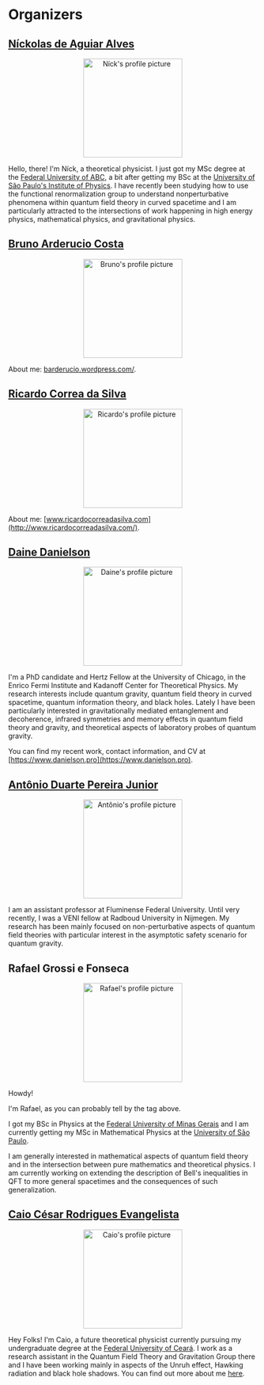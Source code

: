 # Organizers

## [Níckolas de Aguiar Alves](https://alves-nickolas.github.io/)

  <div align="center">
    <img src="https://bht50.github.io/organizers/pictures/nick.png" alt="Níck's profile picture" width="200" height="200">
  </div>

  Hello, there! I'm Níck, a theoretical physicist. I just got my MSc degree at the [Federal University of ABC](fisica.ufabc.edu.br/en/), a bit after getting my BSc at the [University of São Paulo's Institute of Physics](http://portal.if.usp.br/ifusp/en). I have recently been studying how to use the functional renormalization group to understand nonperturbative phenomena within quantum field theory in curved spacetime and I am particularly attracted to the intersections of work happening in high energy physics, mathematical physics, and gravitational physics.

## [Bruno Arderucio Costa](https://barderucio.wordpress.com/)

  <div align="center">
    <img src="https://bht50.github.io/organizers/pictures/bruno.png" alt="Bruno's profile picture" width="200" height="200">
  </div>

  About me: [barderucio.wordpress.com/](https://barderucio.wordpress.com/).

## [Ricardo Correa da Silva](http://www.ricardocorreadasilva.com/)

 <div align="center">
    <img src="https://bht50.github.io/organizers/pictures/ricardo.png" alt="Ricardo's profile picture" width="200" height="200">
  </div>

  About me: [www.ricardocorreadasilva.com](http://www.ricardocorreadasilva.com/).

## [Daine Danielson](https://www.danielson.pro)

  <div align="center">
    <img src="https://bht50.github.io/organizers/pictures/daine.png" alt="Daine's profile picture" width="200" height="200">
  </div>

I'm a PhD candidate and Hertz Fellow at the University of Chicago, in the Enrico Fermi Institute and Kadanoff Center for Theoretical Physics. My research interests include quantum gravity, quantum field theory in curved spacetime, quantum information theory, and black holes. Lately I have been particularly interested in gravitationally mediated entanglement and decoherence, infrared symmetries and memory effects in quantum field theory and gravity, and theoretical aspects of laboratory probes of quantum gravity.

You can find my recent work, contact information, and CV at [https://www.danielson.pro](https://www.danielson.pro).

## [Antônio Duarte Pereira Junior](https://sites.google.com/view/antoniodpj/)

  <div align="center">
    <img src="https://bht50.github.io/organizers/pictures/antonio.png" alt="Antônio's profile picture" width="200" height="200">
  </div>

  I am an assistant professor at Fluminense Federal University. Until very recently, I was a VENI fellow at Radboud University in Nijmegen. My research has been mainly focused on non-perturbative aspects of quantum field theories with particular interest in the asymptotic safety scenario for quantum gravity.

## Rafael Grossi e Fonseca

  <div align="center">
    <img src="https://bht50.github.io/organizers/pictures/rafael.png" alt="Rafael's profile picture" width="200" height="200">
  </div>

Howdy!

I'm Rafael, as you can probably tell by the tag above.

I got my BSc in Physics at the [Federal University of Minas Gerais](https://www.fisica.ufmg.br/en/home-page/) and I am currently getting my MSc in Mathematical Physics at the [University of São Paulo](http://portal.if.usp.br/ifusp/en).

I am generally interested in mathematical aspects of quantum field theory and in the intersection between pure mathematics and theoretical physics. I am currently working on extending the description of Bell's inequalities in QFT to more general spacetimes and the consequences of such generalization.

## [Caio César Rodrigues Evangelista](https://usingcaio.github.io/)

  <div align="center">
    <img src="https://bht50.github.io/organizers/pictures/caio.png" alt="Caio's profile picture" width="200" height="200">
  </div>

Hey Folks! I'm Caio, a future theoretical physicist currently pursuing my undergraduate degree at the [Federal University of Ceará](https://www.fisica.ufc.br/portal/en/front-page/). I work as a research assistant in the Quantum Field Theory and Gravitation Group there and I have been working mainly in aspects of the Unruh effect, Hawking radiation and black hole shadows. You can find out more about me [here](https://usingcaio.github.io/).
